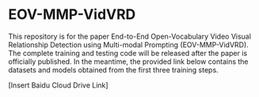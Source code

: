 # EOV-MMP-VidVRD

This repository is for the paper End-to-End Open-Vocabulary Video Visual Relationship Detection using Multi-modal Prompting (EOV-MMP-VidVRD). The complete training and testing code will be released after the paper is officially published. In the meantime, the provided link below contains the datasets and models obtained from the first three training steps.

[Insert Baidu Cloud Drive Link]
